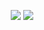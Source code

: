 <p align="center">
  <img src="https://github-readme-stats.vercel.app/api/top-langs/?username=tsrdzy&theme=transparent&hide_border=true&layout=donut-vertical&langs_count=6" /> 
  <img align="top" width="auto" src="https://github-readme-stats.vercel.app/api?username=tsrdzy&theme=transparent&include_all_commits=true&show_icons=true&hide_border=true" />
</p>


<!--  <div align="center">-->
<!--   <img align="center" src="https://github-readme-stats.vercel.app/api/top-langs/?username=tsrdzy&theme=transparent&hide_border=true&layout=donut-vertical&langs_count=6" /> -->
<!--   <img align="center" width="auto" src="https://github-readme-stats.vercel.app/api?username=tsrdzy&theme=transparent&include_all_commits=true&show_icons=true&hide_border=true" /> -->
<!-- </div> -->
<!-- <p align="center">
<img style="margin:0 auto" align="center" src="https://skillicons.dev/icons?i=ae,blender,css,discord,electron,git,idea,java,unity,visualstudio,vscode,wordpress,vue,ts,react&theme=light" />
</p>
<p align="center">
<img width="800" src="https://github-readme-activity-graph.vercel.app/graph?username=tsrdzy&theme=github-compact&hide_border=true&area=true" />
</p>
<p align="center">
<img align="center" width="auto" src="https://github-readme-stats.vercel.app/api?username=tsrdzy&theme=transparent&include_all_commits=true&show_icons=true&hide_border=true" />
</p><p align="center">
<a href="https://git.io/streak-stats"><img src="https://streak-stats.demolab.com?user=tsrdzy&theme=transparent&hide_border=true&date_format=%5BY.%5Dn.j&type=png" alt="GitHub Streak" /></a></p> -->
